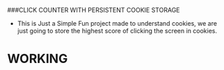 ###CLICK COUNTER WITH PERSISTENT COOKIE STORAGE

- This is Just a Simple Fun project made to understand cookies, we are just going to store the highest score of clicking the screen in cookies.

# WORKING